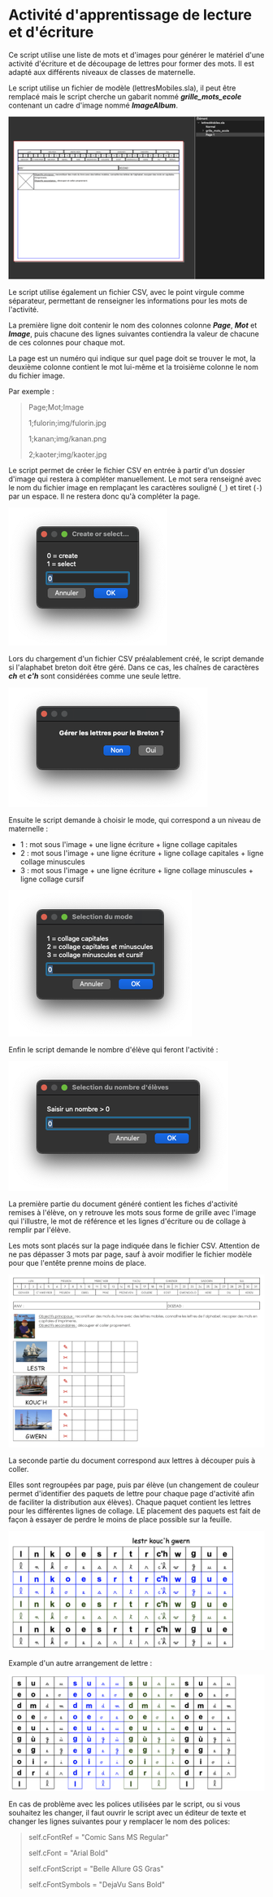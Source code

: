 # Activité d'apprentissage de lecture et d'écriture
Ce script utilise une liste de mots et d'images pour générer le matériel d'une activité d'écriture et de découpage de lettres pour former des mots. Il est adapté aux différents niveaux de classes de maternelle.

Le script utilise un fichier de modèle (lettresMobiles.sla), il peut être remplacé mais le script cherche un gabarit nommé ***grille_mots_ecole*** contenant un cadre d'image nommé ***ImageAlbum***.

![Modèle de carte au format Scribus](doc/modele_scribus.png)

Le script utilise également un fichier CSV, avec le point virgule comme séparateur, permettant de renseigner les informations pour les mots de l'activité.

La première ligne doit contenir le nom des colonnes colonne ***Page***, ***Mot*** et ***Image***, puis chacune des lignes suivantes contiendra la valeur de chacune de ces colonnes pour chaque mot.

La page est un numéro qui indique sur quel page doit se trouver le mot, la deuxième colonne contient le mot lui-même et la troisième colonne le nom du fichier image.

 Par exemple :

> Page;Mot;Image
>
> 1;fulorin;img/fulorin.jpg
>
> 1;kanan;img/kanan.png
>
> 2;kaoter;img/kaoter.jpg



Le script permet de créer le fichier CSV en entrée à partir d'un dossier d'image qui restera à compléter manuellement. Le mot sera renseigné avec le nom du fichier image en remplaçant les caractères souligné (`_`) et tiret (`-`) par un espace. Il ne restera donc qu'à compléter la page.

![Modèle de carte au format Scribus](doc/dialog_choice.png)

Lors du chargement d'un fichier CSV préalablement créé, le script demande si l'alaphabet breton doit être géré. Dans ce cas, les chaînes de caractères ***ch*** et ***c'h*** sont considérées comme une seule lettre.

![Modèle de carte au format Scribus](doc/dialog_bzh.png)

Ensuite le script demande à choisir le mode, qui correspond a un niveau de maternelle :
 - 1 : mot sous l'image + une ligne écriture + ligne collage capitales
 - 2 : mot sous l'image + une ligne écriture + ligne collage capitales + ligne collage minuscules
 - 3 : mot sous l'image + une ligne écriture + ligne collage minuscules + ligne collage cursif

![Modèle de carte au format Scribus](doc/dialog_mode.png)

Enfin le script demande le nombre d'élève qui feront l'activité :

![Modèle de carte au format Scribus](doc/dialog_eleves.png)

La première partie du document généré contient les fiches d'activité remises à l'élève, on y retrouve les mots sous forme de grille avec l'image qui l'illustre, le mot de référence et les lignes d'écriture ou de collage à remplir par l'élève.

Les mots sont placés sur la page indiquée dans le fichier CSV. Attention de ne pas dépasser 3 mots par page, sauf à avoir modifier le fichier modèle pour que l'entête prenne moins de place.

![Modèle de carte au format Scribus](doc/result1.png)

La seconde partie du document correspond aux lettres à découper puis à coller.

Elles sont regroupées par page, puis par élève (un changement de couleur permet d'identifier des paquets de lettre pour chaque page d'activité afin de faciliter la distribution aux élèves). Chaque paquet contient les lettres pour les différentes lignes de collage. LE placement des paquets est fait de façon à essayer de perdre le moins de place possible sur la feuille.

![Modèle de carte au format Scribus](doc/result2.png)

Example d'un autre arrangement de lettre :

![Modèle de carte au format Scribus](doc/result3.png)

En cas de problème avec les polices utilisées par le script, ou si vous souhaitez les changer, il faut ouvrir le script avec un éditeur de texte et changer les lignes suivantes pour y remplacer le nom des polices:

> self.cFontRef = "Comic Sans MS Regular"
>
> self.cFont = "Arial Bold"
>
> self.cFontScript = "Belle Allure GS Gras"
>
> self.cFontSymbols = "DejaVu Sans Bold"
